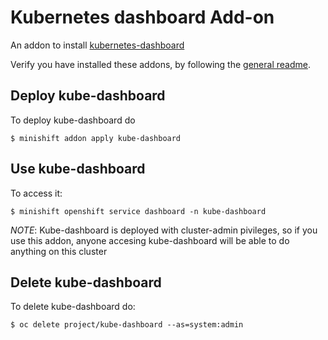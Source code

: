 # Kubernetes dashboard Add-on
An addon to install [kubernetes-dashboard](https://github.com/kubernetes/dashboard)

Verify you have installed these addons, by following the [general readme](../../README.adoc#download-and-use-community-add-ons).

## Deploy kube-dashboard
To deploy kube-dashboard do

```
$ minishift addon apply kube-dashboard
```

## Use kube-dashboard
To access it:

```
$ minishift openshift service dashboard -n kube-dashboard
```

_NOTE_: Kube-dashboard is deployed with cluster-admin pivileges, so if you use this addon, anyone accesing kube-dashboard will be able to do anything on this cluster

## Delete kube-dashboard
To delete kube-dashboard do:

```
$ oc delete project/kube-dashboard --as=system:admin
```
